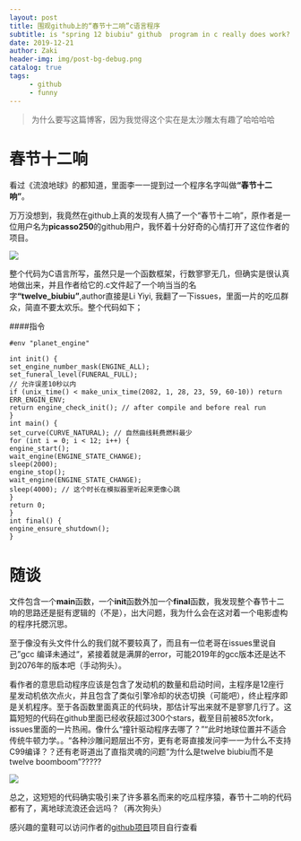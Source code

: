 ```yaml
---
layout: post
title: 围观github上的“春节十二响”c语言程序
subtitle: is "spring 12 biubiu" github  program in c really does work?
date: 2019-12-21
author: Zaki
header-img: img/post-bg-debug.png
catalog: true
tags:
     - github
     - funny
---
```


>为什么要写这篇博客，因为我觉得这个实在是太沙雕太有趣了哈哈哈哈


# 春节十二响

 
  看过《流浪地球》的都知道，里面李一一提到过一个程序名字叫做<strong>“春节十二响”</strong>。

  万万没想到，我竟然在github上真的发现有人搞了一个“春节十二响”，原作者是一位用户名为<strong>picasso250</strong>的github用户，我怀着十分好奇的心情打开了这位作者的项目。

![](https://tva1.sinaimg.cn/large/006tNbRwly1gaa0wjduzgj30tp0cijtv.jpg)


  整个代码为C语言所写，虽然只是一个函数框架，行数寥寥无几，但确实是很认真地做出来，并且作者给它的.c文件起了一个响当当的名字<strong>“twelve_biubiu”</strong>,author直接是Li Yiyi, 我翻了一下issues，里面一片的吃瓜群众，简直不要太欢乐。整个代码如下；

####指令

	#env "planet_engine"
	
	int init() {
	set_engine_number_mask(ENGINE_ALL);
	set_funeral_level(FUNERAL_FULL);
	// 允许误差10秒以内
	if (unix_time() < make_unix_time(2082, 1, 28, 23, 59, 60-10)) return ERR_ENGIN_ENV;
	return engine_check_init(); // after compile and before real run
	}
	int main() {
	set_curve(CURVE_NATURAL); // 自然曲线耗费燃料最少
	for (int i = 0; i < 12; i++) {
	engine_start();
	wait_engine(ENGINE_STATE_CHANGE);
	sleep(2000);
	engine_stop();
	wait_engine(ENGINE_STATE_CHANGE);
	sleep(4000); // 这个时长在模拟器里听起来更像心跳
	}
	return 0;
	}
	int final() {
	engine_ensure_shutdown();
	}
 
 # 随谈
 
  文件包含一个<strong>main</strong>函数，一个<strong>init</strong>函数外加一个<strong>final</strong>函数，我发现整个春节十二响的思路还是挺有逻辑的（不是），出大问题，我为什么会在这对着一个电影虚构的程序托腮沉思。

  至于像没有头文件什么的我们就不要较真了，而且有一位老哥在issues里说自己”gcc 编译未通过“，紧接着就是满屏的error，可能2019年的gcc版本还是达不到2076年的版本吧（手动狗头）。


  看作者的意思启动程序应该是包含了发动机的数量和启动时间，主程序是12座行星发动机依次点火，并且包含了类似引擎冷却的状态切换（可能吧），终止程序即是关机程序。至于各函数里面真正的代码块，那估计写出来就不是寥寥几行了。这篇短短的代码在github里面已经收获超过300个stars，截至目前被85次fork，issues里面的一片热闹。像什么“撞针驱动程序去哪了？”“此时地球位置并不适合传统牛顿力学。。“各种沙雕问题层出不穷，更有老哥直接发问李一一为什么不支持C99编译？？还有老哥道出了直指灵魂的问题“为什么是twelve biubiu而不是twelve boomboom”?????

![](https://tva1.sinaimg.cn/large/006tNbRwly1gaa1h0juxlj30r70bg40p.jpg)


  总之，这短短的代码确实吸引来了许多慕名而来的吃瓜程序猿，春节十二响的代码都有了，离地球流浪还会远吗？（再次狗头）



  感兴趣的童鞋可以访问作者的<a href="http://github.com/picasso250/spring12/">github项目</a>项目自行查看

